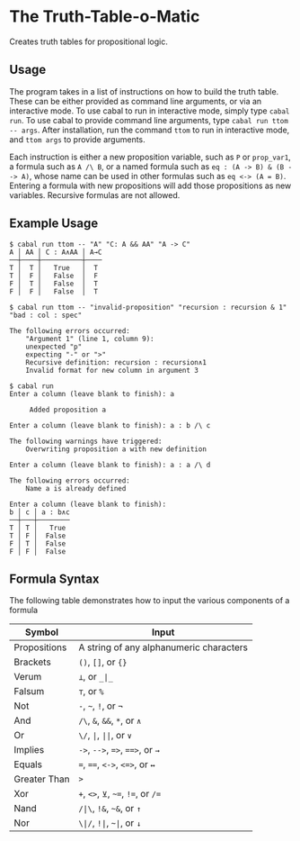 # The Truth-Table-o-Matic

Creates truth tables for propositional logic.

## Usage

The program takes in a list of instructions on how to build the truth table. These can be either provided as command line arguments, or via an interactive mode. To use cabal to run in interactive mode, simply type `cabal run`. To use cabal to provide command line arguments, type `cabal run ttom -- args`. After installation, run the command `ttom` to run in interactive mode, and `ttom args` to provide arguments.

Each instruction is either a new proposition variable, such as `P` or `prop_var1`, a formula such as `A /\ B`, or a named formula such as `eq : (A -> B) & (B --> A)`, whose name can be used in other formulas such as `eq <-> (A = B)`. Entering a formula with new propositions will add those propositions as new variables. Recursive formulas are not allowed.

## Example Usage

```
$ cabal run ttom -- "A" "C: A && AA" "A -> C"
A │ AA │ C : A∧AA │ A→C
──┼────┼──────────┼────
T │  T │   True   │  T
T │  F │   False  │  F
F │  T │   False  │  T
F │  F │   False  │  T
```

```
$ cabal run ttom -- "invalid-proposition" "recursion : recursion & 1" "bad : col : spec"

The following errors occurred:
	"Argument 1" (line 1, column 9):
	unexpected "p"
	expecting "-" or ">"
	Recursive definition: recursion : recursion∧1
	Invalid format for new column in argument 3

```

```
$ cabal run
Enter a column (leave blank to finish): a

	 Added proposition a

Enter a column (leave blank to finish): a : b /\ c

The following warnings have triggered:
	Overwriting proposition a with new definition

Enter a column (leave blank to finish): a : a /\ d

The following errors occurred:
	Name a is already defined

Enter a column (leave blank to finish):
b │ c │ a : b∧c
──┼───┼────────
T │ T │   True
T │ F │  False
F │ T │  False
F │ F │  False
```

## Formula Syntax

The following table demonstrates how to input the various components of a formula

Symbol | Input
----|----
Propositions | A string of any alphanumeric characters
Brackets | `()`, `[]`, or `{}`
Verum | `⊥`, or `_\|_`
Falsum | `⊤`, or `%`
Not | `-`, `~`, `!`, or `¬`
And | `/\`, `&`, `&&`, `*`, or `∧`
Or | `\/`, `\|`, `\|\|`, or `∨`
Implies | `->`, `-->`, `=>`, `==>`, or `→`
Equals | `=`, `==`, `<->`, `<=>`, or `↔`
Greater Than | `>`
Xor | `+`, `<>`, `⊻`, `~=`, `!=`, or `/=`
Nand | `/\|\`, `!&`, `~&`, or `↑`
Nor | `\\|/`, `!\|`, `~\|`, or `↓`